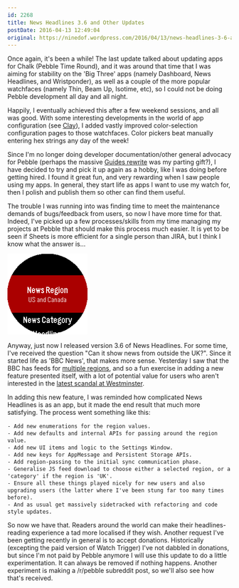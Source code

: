 ```yaml
---
id: 2268
title: News Headlines 3.6 and Other Updates
postDate: 2016-04-13 12:49:04
original: https://ninedof.wordpress.com/2016/04/13/news-headlines-3-6-and-other-updates/
---
```


Once again, it's been a while! The last update talked about updating apps for Chalk (Pebble Time Round), and it was around that time that I was aiming for stability on the 'Big Three' apps (namely Dashboard, News Headlines, and Wristponder), as well as a couple of the more popular watchfaces (namely Thin, Beam Up, Isotime, etc), so I could not be doing Pebble development all day and all night.

Happily, I eventually achieved this after a few weekend sessions, and all was good. With some interesting developments in the world of app configuration (see  [Clay](https://github.com/pebble/clay)), I added vastly improved color-selection configuration pages to those watchfaces. Color pickers beat manually entering hex strings any day of the week!

Since I'm no longer doing developer documentation/other general advocacy for Pebble (perhaps the massive  [Guides rewrite](https://developer.pebble.com/blog/2016/03/09/Dont-Panic-We-Are-Here-To-Guide-You/) was my parting gift?), I have decided to try and pick it up again as a hobby, like I was doing before getting hired. I found it great fun, and very rewarding when I saw people using my apps. In general, they start life as apps I want to use my watch for, then I polish and publish them so other can find them useful.

The trouble I was running into was finding time to meet the maintenance demands of bugs/feedback from users, so now I have more time for that. Indeed, I've picked up a few processes/skills from my time managing my projects at Pebble that should make this process much easier. It is yet to be seen if Sheets is more efficient for a single person than JIRA, but I think I know what the answer is...

![](/assets/media/2016/04/region.png)

Anyway, just now I released version 3.6 of News Headlines. For some time, I've received the question "Can it show news from outside the UK?". Since it started life as 'BBC News', that makes more sense. Yesterday I saw that the BBC has feeds for  [multiple regions](http://www.bbc.co.uk/news/10628494), and so a fun exercise in adding a new feature presented itself, with a lot of potential value for users who aren't interested in the  [latest scandal at Westminster](http://www.bbc.co.uk/news/uk-politics-35994283).

In adding this new feature, I was reminded how complicated News Headlines is as an app, but it made the end result that much more satisfying. The process went something like this:


	- Add new enumerations for the region values.
	- Add new defaults and internal APIs for passing around the region value.
	- Add new UI items and logic to the Settings Window.
	- Add new keys for AppMessage and Persistent Storage APIs.
	- Add region-passing to the initial sync communication phase.
	- Generalise JS feed download to choose either a selected region, or a 'category' if the region is 'UK'.
	- Ensure all these things played nicely for new users and also upgrading users (the latter where I've been stung far too many times before).
	- And as usual get massively sidetracked with refactoring and code style updates.


So now we have that. Readers around the world can make their headlines-reading experience a tad more localised if they wish. Another request I've been getting recently in general is to accept donations. Historically (excepting the paid version of Watch Trigger) I've not dabbled in donations, but since I'm not paid by Pebble anymore I will use this update to do a little experimentation. It can always be removed if nothing happens. Another experiment is making a /r/pebble subreddit post, so we'll also see how that's received.
